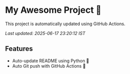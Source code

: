 # My Awesome Project 🚀

This project is automatically updated using GitHub Actions.

_Last updated: 2025-06-17 23:20:12 IST_

## Features
- Auto-update README using Python 🐍
- Auto Git push with GitHub Actions 🤖
